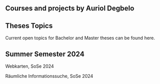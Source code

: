 ## Courses and projects by Auriol Degbelo

## Theses Topics

Current open topics for Bachelor and Master theses can be found here.

## Summer Semester 2024

Webkarten, SoSe 2024

Räumliche Informationssuche, SoSe 2024
